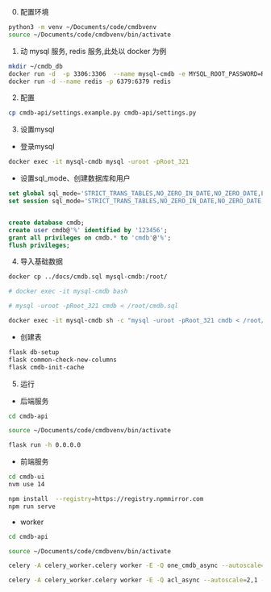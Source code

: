 0. 配置环境
```bash
python3 -m venv ~/Documents/code/cmdbvenv
source ~/Documents/code/cmdbvenv/bin/activate
```

1. 动 mysql 服务, redis 服务,此处以 docker 为例
```bash
mkdir ~/cmdb_db
docker run -d  -p 3306:3306  --name mysql-cmdb -e MYSQL_ROOT_PASSWORD=Root_321  -v ~/cmdb_db:/var/lib/mysql mysql
docker run -d --name redis -p 6379:6379 redis
```

2. 配置
```bash
cp cmdb-api/settings.example.py cmdb-api/settings.py
```

3. 设置mysql
- 登录mysql
```bash
docker exec -it mysql-cmdb mysql -uroot -pRoot_321
```

- 设置sql_mode、创建数据库和用户
```sql
set global sql_mode='STRICT_TRANS_TABLES,NO_ZERO_IN_DATE,NO_ZERO_DATE,ERROR_FOR_DIVISION_BY_ZERO,NO_ENGINE_SUBSTITUTION';
set session sql_mode='STRICT_TRANS_TABLES,NO_ZERO_IN_DATE,NO_ZERO_DATE,ERROR_FOR_DIVISION_BY_ZERO,NO_ENGINE_SUBSTITUTION';


create database cmdb;
create user cmdb@'%' identified by '123456';
grant all privileges on cmdb.* to 'cmdb'@'%';
flush privileges;
```

4. 导入基础数据
```bash
docker cp ../docs/cmdb.sql mysql-cmdb:/root/

# docker exec -it mysql-cmdb bash

# mysql -uroot -pRoot_321 cmdb < /root/cmdb.sql

docker exec -it mysql-cmdb sh -c "mysql -uroot -pRoot_321 cmdb < /root/cmdb.sql"
```

- 创建表
```bash
flask db-setup 
flask common-check-new-columns 
flask cmdb-init-cache
```

5. 运行
- 后端服务
```bash
cd cmdb-api

source ~/Documents/code/cmdbvenv/bin/activate

flask run -h 0.0.0.0
```

- 前端服务
```bash
cd cmdb-ui
nvm use 14

npm install  --registry=https://registry.npmmirror.com
npm run serve
```

- worker
```bash
cd cmdb-api

source ~/Documents/code/cmdbvenv/bin/activate

celery -A celery_worker.celery worker -E -Q one_cmdb_async --autoscale=5,2 --logfile=one_cmdb_async.log -D

celery -A celery_worker.celery worker -E -Q acl_async --autoscale=2,1 --logfile=one_acl_async.log -D
```